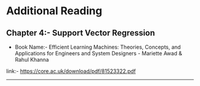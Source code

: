 # Additional Reading

## Chapter 4:- Support Vector Regression

* Book Name:- Efficient Learning Machines: Theories, Concepts, and Applications for Engineers and System Designers - Mariette Awad & Rahul Khanna

link:- <a>https://core.ac.uk/download/pdf/81523322.pdf</a>
<hr>
